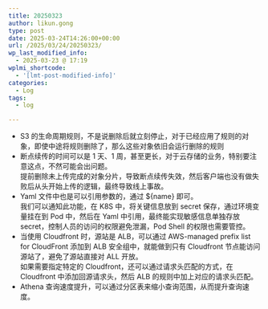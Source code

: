 ```yaml
---
title: 20250323
author: likun.gong
type: post
date: 2025-03-24T14:26:00+00:00
url: /2025/03/24/20250323/
wp_last_modified_info:
  - 2025-03-23 @ 17:19
wplmi_shortcode:
  - '[lmt-post-modified-info]'
categories:
  - Log
tags:
  - log

---
```

<ul class="wp-block-list">
  <li>
    S3 的生命周期规则，不是说删除后就立刻停止，对于已经应用了规则的对象，即使中途将规则删除了，那么这些对象依旧会运行删除的规则
  </li>
  <li>
    断点续传的时间可以是 1 天、1 周，甚至更长，对于云存储的业务，特别要注意这点，不然可能会出问题。<br />提前删除未上传完成的对象分片，导致断点续传失效，然后客户端也没有做失败后从头开始上传的逻辑，最终导致线上事故。
  </li>
  <li>
    Yaml 文件中也是可以引用参数的，通过 ${name} 即可。<br />我们可以通知此功能，在 K8S 中，将关键信息放到 secret 保存，通过环境变量挂在到 Pod 中，然后在 Yaml 中引用，最终能实现敏感信息单独存放 secret，控制人员的访问的权限避免泄漏，Pod Shell 的权限也需要管控。
  </li>
  <li>
    当使用 Cloudfront 时，源站是 ALB，可以通过 AWS-managed prefix list for CloudFront 添加到 ALB 安全组中，就能做到只有 Cloudfront 节点能访问源站了，避免了源站直接对 ALL 开放。<br />如果需要指定特定的 Cloudfront，还可以通过请求头匹配的方式，在 Cloudfront 中添加回源请求头，然后 ALB 的规则中加上对应的请求头匹配。
  </li>
  <li>
    Athena 查询速度提升，可以通过分区表来缩小查询范围，从而提升查询速度。
  </li>
</ul>